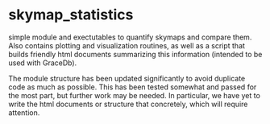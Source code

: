 # skymap_statistics
simple module and exectutables to quantify skymaps and compare them. Also contains plotting and visualization routines, as well as a script that builds friendly html documents summarizing this information (intended to be used with GraceDb).

The module structure has been updated significantly to avoid duplicate code as much as possible. This has been tested somewhat and passed for the most part, but further work may be needed. In particular, we have yet to write the html documents or structure that concretely, which will require attention.
